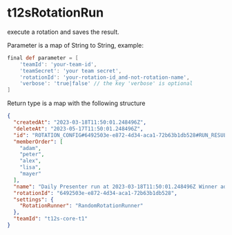 # t12sRotationRun

execute a rotation and saves the result.

Parameter is a map of String to String, example:
````groovy
final def parameter = [
    'teamId': 'your-team-id',
    'teamSecret': 'your team secret',
    'rotationId': 'your-rotation-id_and-not-rotation-name',
    'verbose': 'true|false' // the key 'verbose' is optional
]
````

Return type is a map with the following structure
````json
{
  "createdAt": "2023-03-18T11:50:01.248496Z",
  "deleteAt": "2023-05-17T11:50:01.248496Z",
  "id": "ROTATION_CONFIG#6492503e-e872-4d34-aca1-72b63b1db528#RUN_RESULT#2023-03-18T11:50:01.248496Z#adam",
  "memberOrder": [
    "adam",
    "peter",
    "alex",
    "lisa",
    "mayer"
  ],
  "name": "Daily Presenter run at 2023-03-18T11:50:01.248496Z Winner adam",
  "rotationId": "6492503e-e872-4d34-aca1-72b63b1db528",
  "settings": {
    "RotationRunner": "RandomRotationRunner"
  },
  "teamId": "t12s-core-t1"
}
````